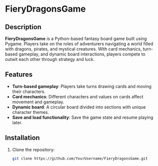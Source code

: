# FieryDragonsGame

## Description
**FieryDragonsGame** is a Python-based fantasy board game built using Pygame. Players take on the roles of adventurers navigating a world filled with dragons, pirates, and mystical creatures. With card mechanics, turn-based gameplay, and dynamic board interactions, players compete to outwit each other through strategy and luck.

## Features
- **Turn-based gameplay**: Players take turns drawing cards and moving their characters.
- **Card mechanics**: Different characters and values on cards affect movement and gameplay.
- **Dynamic board**: A circular board divided into sections with unique character themes.
- **Save and load functionality**: Save the game state and resume playing later.

## Installation

1. Clone the repository:
   ```bash
   git clone https://github.com/YourUsername/FieryDragonsGame.git
